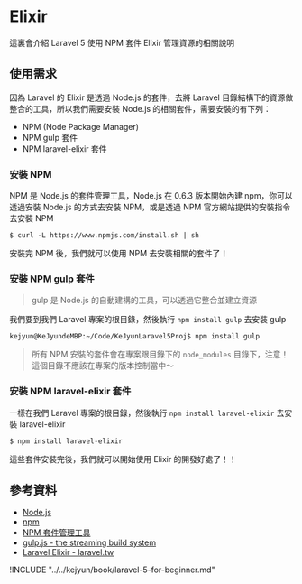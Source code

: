 # Elixir

這裏會介紹 Laravel 5 使用 NPM 套件 Elixir 管理資源的相關說明


## 使用需求

因為 Laravel 的 Elixir 是透過 Node.js 的套件，去將 Laravel 目錄結構下的資源做整合的工具，所以我們需要安裝 Node.js 的相關套件，需要安裝的有下列：

* NPM (Node Package Manager)
* NPM gulp 套件
* NPM laravel-elixir 套件

### 安裝 NPM

NPM 是 Node.js 的套件管理工具，Node.js 在 0.6.3 版本開始內建 npm，你可以透過安裝 Node.js 的方式去安裝 NPM，或是透過 NPM 官方網站提供的安裝指令去安裝 NPM

```shell
$ curl -L https://www.npmjs.com/install.sh | sh
```

安裝完 NPM 後，我們就可以使用 NPM 去安裝相關的套件了！


### 安裝 NPM gulp 套件

> gulp 是 Node.js 的自動建構的工具，可以透過它整合並建立資源

我們要到我們 Laravel 專案的根目錄，然後執行 `npm install gulp` 去安裝 gulp

```shell
kejyun@KeJyundeMBP:~/Code/KeJyunLaravel5Proj$ npm install gulp
```

> 所有 NPM 安裝的套件會在專案跟目錄下的 `node_modules` 目錄下，注意！這個目錄不應該在專案的版本控制當中～

### 安裝 NPM laravel-elixir 套件

一樣在我們 Laravel 專案的根目錄，然後執行 `npm install laravel-elixir` 去安裝 laravel-elixir

```shell
$ npm install laravel-elixir
```

這些套件安裝完後，我們就可以開始使用 Elixir 的開發好處了！！


## 參考資料
* [Node.js](https://nodejs.org/)
* [npm](https://www.npmjs.com/)
* [NPM 套件管理工具](https://github.com/nodejs-tw/nodejs-wiki-book/blob/master/zh-tw/node_npm.rst)
* [gulp.js - the streaming build system](http://gulpjs.com/)
* [Laravel Elixir - laravel.tw](http://laravel.tw/docs/5.1/elixir)


!INCLUDE "../../kejyun/book/laravel-5-for-beginner.md"
